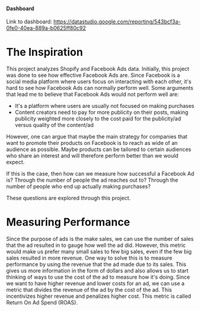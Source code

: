 #### Dashboard
Link to dashboard: https://datastudio.google.com/reporting/543bcf3a-0fe0-40ea-889a-b0625ff80c92


# The Inspiration
This project analyzes Shopify and Facebook Ads data.
Initially, this project was done to see how effective Facebook Ads are. Since Facebook is a social media platform where users focus on interacting with each other, it's hard to see how Facebook Ads can normally perform well. 
Some arguments that lead me to believe that Facebook Ads would not perform well are:
<ul>
  <li>It's a platform where users are usually not focused on making purchases</li>
  <li>Content creators need to pay for more publicity on their posts, making publicity weighted more closely to the cost paid for the publicity/ad versus quality of the content/ad</li>
  
  <!--<li> </li>-->
  
</ul>

However, one can argue that maybe the main strategy for companies that want to promote their products on Facebook is to reach as wide of an audience as possible. Maybe products can be tailored to certain audiences who share an interest and will therefore perform better than we would expect.

If this is the case, then how can we measure how successful a Facebook Ad is? Through the number of people the ad reaches out to? Through the number of people who end up actually making purchases?

These questions are explored through this project.
<!-- talk about users/creators/advertisors and their interests -->

# Measuring Performance
Since the purpose of ads is the make sales, we can use the number of sales that the ad resulted in to gauge how well the ad did. However, this metric would make us prefer many small sales to few big sales, even if the few big sales resulted in more revenue. One way to solve this is to measure performance by using the revenue that the ad made due to its sales. This gives us more information in the form of dollars and also allows us to start thinking of ways to use the cost of the ad to measure how it's doing. Since we want to have higher revenue and lower costs for an ad, we can use a metric that divides the revenue of the ad by the cost of the ad. This incentivizes higher revenue and penalizes higher cost. This metric is called Return On Ad Spend (ROAS).
